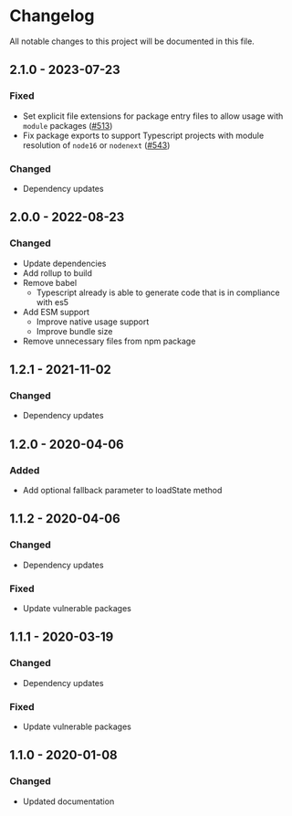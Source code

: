 # Changelog

All notable changes to this project will be documented in this file.

## 2.1.0 - 2023-07-23
### Fixed
- Set explicit file extensions for package entry files to allow usage with `module` packages \([\#513](https://github.com/nextcloud/nextcloud-initial-state/pull/513)\)
- Fix package exports to support Typescript projects with module resolution of `node16` or `nodenext` \([\#543](https://github.com/nextcloud/nextcloud-initial-state/pull/543)\)

### Changed
- Dependency updates

## 2.0.0 - 2022-08-23

### Changed
- Update dependencies
- Add rollup to build
- Remove babel
  - Typescript already is able to generate code that is in compliance with es5
- Add ESM support
  - Improve native usage support
  - Improve bundle size
- Remove unnecessary files from npm package

## 1.2.1 - 2021-11-02
### Changed
- Dependency updates

## 1.2.0 - 2020-04-06
### Added
- Add optional fallback parameter to loadState method

## 1.1.2 - 2020-04-06
### Changed
- Dependency updates
### Fixed
- Update vulnerable packages

## 1.1.1 - 2020-03-19
### Changed
- Dependency updates
### Fixed
- Update vulnerable packages

## 1.1.0 - 2020-01-08
### Changed
- Updated documentation
